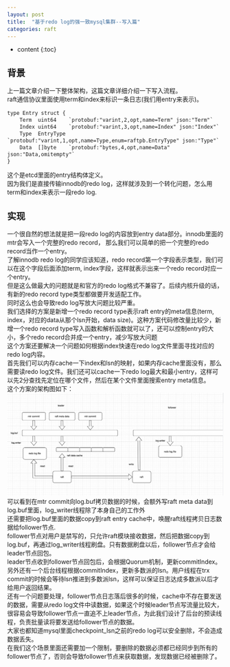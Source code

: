 ```yaml
---
layout: post
title:  "基于redo log的强一致mysql集群--写入篇"
categories: raft
---
```


* content
{:toc}

## 背景
上一篇文章介绍一下整体架构，这篇文章详细介绍一下写入流程。<br/>
raft通信协议里面使用term和index来标识一条日志(我们用entry来表示)。
```
type Entry struct {
	Term  uint64    `protobuf:"varint,2,opt,name=Term" json:"Term"`
	Index uint64    `protobuf:"varint,3,opt,name=Index" json:"Index"`
	Type  EntryType `protobuf:"varint,1,opt,name=Type,enum=raftpb.EntryType" json:"Type"`
	Data  []byte    `protobuf:"bytes,4,opt,name=Data" json:"Data,omitempty"`
}
```
这个是etcd里面的entry结构体定义。<br/>
因为我们是直接传输innodb的redo log，这样就涉及到一个转化问题，怎么用term和index来表示一段redo log. <br/>

## 实现
一个很自然的想法就是把一段redo log的内容放到entry data部分。innodb里面的mtr会写入一个完整的redo record，
那么我们可以简单的把一个完整的redo record当作一个entry。<br/>
了解innodb redo log的同学应该知道，redo record第一个字段表示类型，我们可以在这个字段后面添加term, index字段，这样就表示出来一个redo record对应一个entry。<br/>
但是这么做最大的问题就是和官方的redo log格式不兼容了。后续内核升级的话，有新的redo record type类型都做要开发适配工作。<br/>
同时这么也会导致redo log写放大问题比较严重。<br/>
我们选择的方案是新增一个redo record type表示raft entry的meta信息(term, index，对应的data从那个lsn开始，data size)。这种方案代码修改量比较少，新增一个redo record type写入函数和解析函数就可以了，还可以控制entry的大小，多个redo record合并成一个entry，减少写放大问题<br/>
这个方案还要解决一个问题如何根据index快速在redo log文件里面寻找对应的redo log内容。<br/>
首先我们可以内存cache一下index和lsn的映射，如果内存cache里面没有，那么需要读redo log文件。我们还可以cache一下redo log最大和最小entry，这样可以先2分查找先定位在哪个文件，然后在某个文件里面搜索entry meta信息。<br/>
这个方案的架构图如下：<br/>
![avatar](/images/raft_2.jpg)
可以看到在mtr commit向log.buf拷贝数据的时候，会额外写raft meta data到log.buf里面，log_writer线程除了本身自己的工作外<br/>
还需要把log.buf里面的数据copy到raft entry cache中，唤醒raft线程拷贝日志数据给follower节点.<br/>
follower节点对用户是禁写的，只允许raft模块接收数据，然后把数据copy到log.buf，再通过log_writer线程刷盘。只有数据刷盘以后，follower节点才会给leader节点回包。<br/>
leader节点收到follower节点回包后，会根据Quorum机制，更新commitIndex。<br/>
另外还有一个后台线程根据commitIndex，更新多数派的lsn。用户线程在trx commit的时候会等待lsn推进到多数派lsn，这样可以保证日志达成多数派以后才给用户返回结果。<br/>
还有一个问题要处理，follower节点日志落后很多的时候，cache中不存在要发送的数据，需要从redo log文件中读数据，如果这个时候leader节点写流量比较大，很容易会导致follower节点一直追不上leader节点，为此我们设计了后台的预读线程，负责批量读将要发送给follower节点的数据。<br/>
大家也都知道mysql里面checkpoint_lsn之前的redo log可以安全删除，不会造成数据丢失。<br/>
在我们这个场景里面还需要加一个限制，要删除的数据必须都已经同步到所有的follower节点了，否则会导致follower节点来获取数据，发现数据已经被删除了。<br/>



